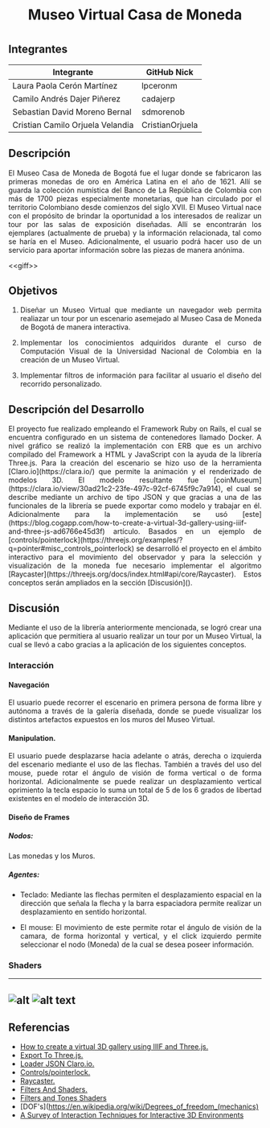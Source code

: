 # <h1  style="text-align: center;">Museo Virtual Casa de Moneda<h1>

## Integrantes

| Integrante                       | GitHub Nick     |
|----------------------------------|-----------------|
| Laura Paola Cerón Martínez       | lpceronm        |
| Camilo Andrés Dajer Piñerez      | cadajerp        |
| Sebastian David Moreno Bernal    | sdmorenob       |
| Cristian Camilo Orjuela Velandia | CristianOrjuela |

## Descripción

<p style="text-align: justify;">
El Museo Casa de Moneda de Bogotá fue el lugar donde se fabricaron las primeras monedas de oro en América Latina en el año de 1621. Allí se guarda la colección numística del Banco de La República de Colombia con más de 1700 piezas especialmente monetarias, que han circulado por el territorio Colombiano desde comienzos del siglo XVII.  
El Museo Virtual nace con el propósito de brindar la oportunidad a los interesados de realizar un tour por las salas de exposición diseñadas. Allí se encontrarán los ejemplares (actualmente de prueba) y la información relacionada, tal como se haría en el Museo. Adicionalmente, el usuario podrá hacer uso de un servicio para aportar información sobre las piezas de manera anónima.
</p>

<<giff\>>

## Objetivos

1. <p style="text-align: justify;">Diseñar un Museo Virtual que mediante un navegador web permita realiazar un tour por un escenario asemejado al Museo Casa de Moneda de Bogotá de manera interactiva.</p>
2. <p style="text-align: justify;">Implementar los conocimientos adquiridos durante el curso de Computación Visual de la Universidad Nacional de Colombia en la creación de un Museo Virtual.</p>
3. <p style="text-align: justify;">Implementar filtros de información para facilitar al usuario el diseño del recorrido personalizado.</p>

## Descripción del Desarrollo

<p style="text-align: justify;">
El proyecto fue realizado empleando el Framework Ruby on Rails, el cual se encuentra configurado en un sistema de contenedores llamado Docker. A nivel gráfico se realizó la implementación con ERB que es un archivo compilado del Framework a HTML y JavaScript con la ayuda de la librería Three.js.  
Para la creación del escenario se hizo uso de la herramienta [Claro.io](https://clara.io/) que permite la animación y el renderizado de modelos 3D. El modelo resultante fue [coinMuseum](https://clara.io/view/30ad21c2-23fe-497c-92cf-6745f9c7a914), el cual se describe mediante un archivo de tipo JSON y que gracias a una de las funcionales de la librería se puede exportar como modelo y trabajar en él. Adicionalmente para la implementación se usó [este](https://blog.cogapp.com/how-to-create-a-virtual-3d-gallery-using-iiif-and-three-js-ad6766e45d3f) artículo.  
Basados en un ejemplo de [controls/pointerlock](https://threejs.org/examples/?q=pointer#misc_controls_pointerlock) se desarrolló el proyecto en el ámbito interactivo para el movimiento del observador y para la selección y visualización de la moneda fue necesario implementar el algoritmo [Raycaster](https://threejs.org/docs/index.html#api/core/Raycaster). Estos conceptos serán ampliados en la sección [Discusión](<a href="#discusion"></a>).
</p>


## <div id="discusion">Discusión</div>

<p style="text-align: justify;">
Mediante el uso de la librería anteriormente mencionada, se logró crear una aplicación que permitiera al usuario realizar un tour por un Museo Virtual, la cual se llevó a cabo gracias a la aplicación de los siguientes conceptos.
</p>

### Interacción

#### Navegación

<p style="text-align: justify;">
El usuario puede recorrer el escenario en primera persona de forma libre y autónoma a través de la galería diseñada, donde se puede visualizar los distintos artefactos expuestos en los muros del Museo Virtual.
</p>

#### Manipulation.

<p style="text-align: justify;">
El usuario puede desplazarse hacia adelante o atrás, derecha o izquierda del escenario mediante el uso de las flechas. También a través del uso del mouse, puede rotar el ángulo de visión de forma vertical o de forma horizontal. Adicionalmente se puede realizar un desplazamiento vertical oprimiento la tecla espacio lo suma un total de 5 de los 6 grados de libertad existentes en el modelo de interacción 3D.
</p>

#### Diseño de Frames

##### Nodos:
<p style="text-align: justify;">
Las monedas y los Muros.
</p>

##### Agentes:
- <p style="text-align: justify;"> Teclado: Mediante las flechas permiten el desplazamiento espacial en la dirección que señala la flecha y la barra espaciadora permite realizar un desplazamiento en sentido horizontal.</p>
- <p style="text-align: justify;"> El mouse: El movimiento de este permite rotar el ángulo de visión de la camara, de forma horizontal y vertical, y el click izquierdo permite seleccionar el nodo (Moneda) de la cual se desea poseer información.</p>

### Shaders



---
![alt](./imagenes/edgevertex.jpg)
![alt text](./imagenes/gif1.gif)
---

## Referencias

- [How to create a virtual 3D gallery using IIIF and Three.js.](https://blog.cogapp.com/how-to-create-a-virtual-3d-gallery-using-iiif-and-three-js-ad6766e45d3f)
- [Export To Three.js.](https://clara.io/learn/user-guide/data_exchange/threejs_export)
- [Loader JSON Claro.io.](https://threejs.org/examples/?q=cla#webgl_loader_json_claraio)
- [Controls/pointerlock.](https://threejs.org/examples/?q=pointer#misc_controls_pointerlock)
- [Raycaster.](https://threejs.org/docs/index.html#api/core/Raycaster)
- [Filters And Shaders.](https://threejs.org/examples/#webgl_interactive_cubes)
- [Filters and Tones Shaders](https://threejs.org/examples/webgl_shaders_tonemapping)
- [DOF's](https://en.wikipedia.org/wiki/Degrees_of_freedom_(mechanics)
- [A Survey of Interaction Techniques for Interactive 3D Environments](https://hal.inria.fr/hal-00789413/document)
